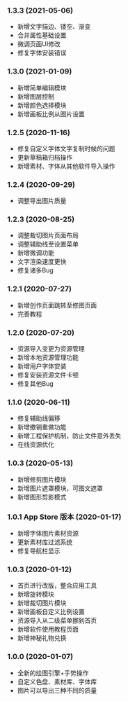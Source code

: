 ### 1.3.3 (2021-05-06)
- 新增文字描边、镂空、渐变
- 合并属性基础设置
- 微调页面UI修改
- 修复字体安装错误

### 1.3.0 (2021-01-09)
- 新增简单编辑模块
- 新增图层控制
- 新增颜色选择模块
- 新增画板比例从图片设置

### 1.2.5 (2020-11-16)
- 修复自定义字体文字复制时候的问题
- 更新草稿箱归档操作
- 新增素材、字体从其他软件导入操作

### 1.2.4 (2020-09-29)
- 调整导出图片质量

### 1.2.3 (2020-08-25)
- 调整裁切图片页面布局
- 调整辅助线至设置菜单
- 新增微调功能
- 文字渲染速度更快
- 修复诸多Bug

### 1.2.1 (2020-07-27)
- 新增创作页面跳转至修图页面
- 完善教程

### 1.2.0 (2020-07-20)
- 资源导入变更为资源管理
- 新增本地资源管理功能
- 新增用户字体安装
- 修复安装资源文件卡顿
- 修复其他Bug

### 1.1.0 (2020-06-11)
- 修复辅助线偏移
- 新增撤销重做功能
- 新增工程保护机制，防止文件意外丢失
- 在线资源优化

### 1.0.3 (2020-05-13)
- 新增修剪图片模块
- 新增图片遮罩模块，可图文遮罩
- 新增图形剪影模式


### 1.0.1 App Store 版本 (2020-01-17)
- 新增字体图片素材资源
- 更新素材库过滤系统
- 修复导航栏显示

### 1.0.3 (2020-01-12)
- 首页进行改版，整合应用工具
- 新增旋转模块
- 新增裁切图片模块
- 新增画板自定义比例设置
- 资源导入从二级菜单挪到首页
- 新增软件使用教程页面
- 新增神秘礼物兑换

### 1.0.0 (2020-01-07)
- 全新的绘图引擎+手势操作
- 自定义色盘、素材库、字体库
- 图片可以导出三种不同的质量

<!-- ```bash
npm i now docsify-cli -D
``` -->

<!-- ?> _TODO_ unit test -->
 


<!-- - [ ] foo
- bar
- [x] baz
- [] bam <~ not working
  - [ ] bim
  - [ ] lim -->
